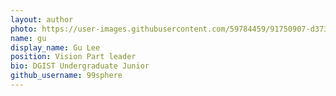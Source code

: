 ```yaml
---
layout: author
photo: https://user-images.githubusercontent.com/59784459/91750907-d3737080-ebfe-11ea-9ffa-c6a26164d2de.PNG
name: gu
display_name: Gu Lee
position: Vision Part leader
bio: DGIST Undergraduate Junior
github_username: 99sphere
---
```

